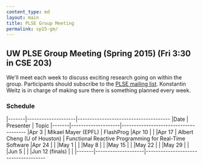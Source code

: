 ```yaml
---
content_type: md
layout: main
title: PLSE Group Meeting
permalink: sp15-gm/
---
```


## UW PLSE Group Meeting (Spring 2015) (Fri 3:30 in CSE 203)


We'll meet each week to discuss exciting research going on within the
group.  Participants should subscribe to the
[PLSE mailing list](https://mailman.cs.washington.edu/mailman/listinfo/plse).
Konstantin Weitz is in charge of making sure there is something planned every week.

### Schedule

|-------|--------------------|--------------------------------------
|Date   | Presenter          | Topic
|-------|--------------------|--------------------------------------
|Apr  3 | Mikael Mayer (EPFL) | FlashProg
|Apr 10 |                    | 
|Apr 17 | Albert Cheng (U of Houston) | Functional Reactive Programming for Real-Time Software
|Apr 24 |                    |
|May  1 |                    |
|May  8 |                    |
|May 15 |                    |
|May 22 |                    |
|May 29 |                    |
|Jun  5 |                    |
|Jun 12 (finals) |           |
|-------|--------------------|-------------------------------------
